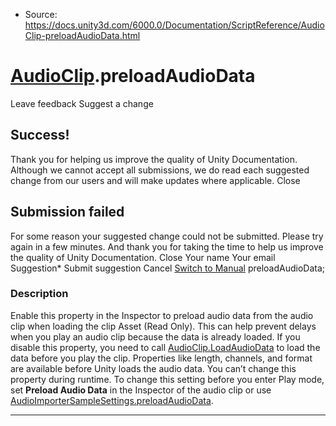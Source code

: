 * Source: https://docs.unity3d.com/6000.0/Documentation/ScriptReference/AudioClip-preloadAudioData.html

#  [AudioClip](https://docs.unity3d.com/6000.0/Documentation/ScriptReference/AudioClip.html).preloadAudioData
Leave feedback
Suggest a change
## Success!
Thank you for helping us improve the quality of Unity Documentation. Although we cannot accept all submissions, we do read each suggested change from our users and will make updates where applicable.
Close
## Submission failed
For some reason your suggested change could not be submitted. Please <a>try again</a> in a few minutes. And thank you for taking the time to help us improve the quality of Unity Documentation.
Close
Your name Your email Suggestion* Submit suggestion
Cancel
[Switch to Manual](https://docs.unity3d.com/6000.0/Documentation/Manual/class-AudioClip.html "Go to AudioClip Component in the Manual")
preloadAudioData; 
### Description
Enable this property in the Inspector to preload audio data from the audio clip when loading the clip Asset (Read Only).
This can help prevent delays when you play an audio clip because the data is already loaded. If you disable this property, you need to call [AudioClip.LoadAudioData](https://docs.unity3d.com/6000.0/Documentation/ScriptReference/AudioClip.LoadAudioData.html) to load the data before you play the clip. Properties like length, channels, and format are available before Unity loads the audio data. You can’t change this property during runtime. To change this setting before you enter Play mode, set **Preload Audio Data** in the Inspector of the audio clip or use [AudioImporterSampleSettings.preloadAudioData](https://docs.unity3d.com/6000.0/Documentation/ScriptReference/AudioImporterSampleSettings-preloadAudioData.html).
* * *
